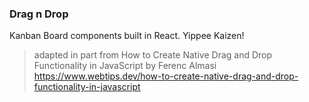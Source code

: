 ### Drag n Drop

Kanban Board components built in React. Yippee Kaizen!

>adapted in part from How to Create Native Drag and Drop Functionality in JavaScript by Ferenc Almasi https://www.webtips.dev/how-to-create-native-drag-and-drop-functionality-in-javascript